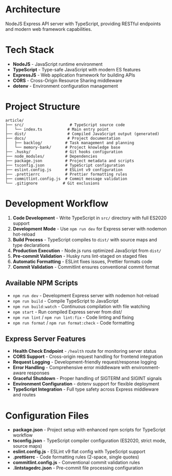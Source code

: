 # Architecture

NodeJS Express API server with TypeScript, providing RESTful endpoints and modern web framework capabilities.

# Tech Stack

- **NodeJS** - JavaScript runtime environment  
- **TypeScript** - Type-safe JavaScript with modern ES features
- **ExpressJS** - Web application framework for building APIs
- **CORS** - Cross-Origin Resource Sharing middleware
- **dotenv** - Environment configuration management

# Project Structure

```
article/
├── src/                    # TypeScript source code
│   └── index.ts           # Main entry point
├── dist/                  # Compiled JavaScript output (generated)
├── docs/                  # Project documentation
│   ├── backlog/          # Task management and planning
│   └── memory-bank/      # Project knowledge base
├── .husky/               # Git hooks configuration
├── node_modules/         # Dependencies
├── package.json          # Project metadata and scripts
├── tsconfig.json         # TypeScript configuration
├── eslint.config.js      # ESLint v9 configuration
├── .prettierrc           # Prettier formatting rules
├── commitlint.config.js  # Commit message validation
└── .gitignore           # Git exclusions
```

# Development Workflow

1. **Code Development** - Write TypeScript in `src/` directory with full ES2020 support
2. **Development Mode** - Use `npm run dev` for Express server with nodemon hot-reload
3. **Build Process** - TypeScript compiles to `dist/` with source maps and type declarations
4. **Production Execution** - Node.js runs optimized JavaScript from `dist/`
5. **Pre-commit Validation** - Husky runs lint-staged on staged files
6. **Automatic Formatting** - ESLint fixes issues, Prettier formats code
7. **Commit Validation** - Commitlint ensures conventional commit format

## Available NPM Scripts

- `npm run dev` - Development Express server with nodemon hot-reload
- `npm run build` - Compile TypeScript to JavaScript
- `npm run build:watch` - Continuous compilation with file watching
- `npm start` - Run compiled Express server from dist/
- `npm run lint` / `npm run lint:fix` - Code linting and fixing
- `npm run format` / `npm run format:check` - Code formatting

## Express Server Features

- **Health Check Endpoint** - `/health` route for monitoring server status
- **CORS Support** - Cross-origin request handling for frontend integration
- **Request Logging** - Development-friendly request/response logging
- **Error Handling** - Comprehensive error middleware with environment-aware responses
- **Graceful Shutdown** - Proper handling of SIGTERM and SIGINT signals
- **Environment Configuration** - dotenv support for flexible deployment
- **TypeScript Integration** - Full type safety across Express middleware and routes

# Configuration Files

- **package.json** - Project setup with enhanced npm scripts for TypeScript workflow
- **tsconfig.json** - TypeScript compiler configuration (ES2020, strict mode, source maps)
- **eslint.config.js** - ESLint v9 flat config with TypeScript support
- **.prettierrc** - Code formatting rules (2-space, single quotes)
- **commitlint.config.js** - Conventional commit validation rules
- **.lintstagedrc.json** - Pre-commit file processing configuration
